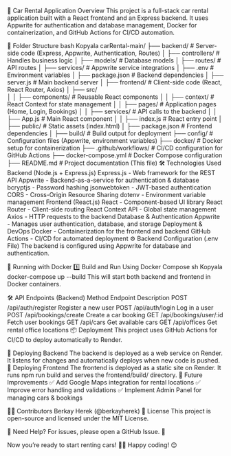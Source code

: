🚗 Car Rental Application
Overview
This project is a full-stack car rental application built with a React frontend and an Express backend. It uses Appwrite for authentication and database management, Docker for containerization, and GitHub Actions for CI/CD automation.

📂 Folder Structure
bash
Kopyala
carRental-main/
├── backend/          # Server-side code (Express, Appwrite, Authentication, Routes)
│   ├── controllers/  # Handles business logic
│   ├── models/       # Database models
│   ├── routes/       # API routes
│   ├── services/     # Appwrite service integrations
│   ├── .env          # Environment variables
│   ├── package.json  # Backend dependencies
│   ├── server.js     # Main backend server
│
├── frontend/         # Client-side code (React, React Router, Axios)
│   ├── src/         
│   │   ├── components/  # Reusable React components
│   │   ├── context/     # React Context for state management
│   │   ├── pages/       # Application pages (Home, Login, Bookings)
│   │   ├── services/    # API calls to the backend
│   │   ├── App.js       # Main React component
│   │   ├── index.js     # React entry point
│   ├── public/          # Static assets (index.html)
│   ├── package.json     # Frontend dependencies
│
├── build/           # Build output for deployment
├── config/          # Configuration files (Appwrite, environment variables)
├── docker/          # Docker setup for containerization
├── .github/workflows/ # CI/CD configuration for GitHub Actions
├── docker-compose.yml # Docker Compose configuration
├── README.md        # Project documentation (This file)
🛠️ Technologies Used
Backend (Node.js + Express.js)
Express.js - Web framework for the REST API
Appwrite - Backend-as-a-service for authentication & database
bcryptjs - Password hashing
jsonwebtoken - JWT-based authentication
CORS - Cross-Origin Resource Sharing
dotenv - Environment variable management
Frontend (React.js)
React - Component-based UI library
React Router - Client-side routing
React Context API - Global state management
Axios - HTTP requests to the backend
Database & Authentication
Appwrite - Manages user authentication, database, and storage
Deployment & DevOps
Docker - Containerization for the frontend and backend
GitHub Actions - CI/CD for automated deployment
⚙️ Backend Configuration (.env File)
The backend is configured using Appwrite for database and authentication.


🐳 Running with Docker
1️⃣ Build and Run Using Docker Compose
sh
Kopyala
docker-compose up --build
This will start both backend and frontend in Docker containers.

🛠️ API Endpoints (Backend)
Method	Endpoint	Description
POST	/api/auth/register	Register a new user
POST	/api/auth/login	Log in a user
POST	/api/bookings/create	Create a car booking
GET	/api/bookings/user/:id	Fetch user bookings
GET	/api/cars	Get available cars
GET	/api/offices	Get rental office locations
📦 Deployment
This project uses GitHub Actions for CI/CD to deploy automatically to Render.

🔹 Deploying Backend
The backend is deployed as a web service on Render.
It listens for changes and automatically deploys when new code is pushed.
🔹 Deploying Frontend
The frontend is deployed as a static site on Render.
It runs npm run build and serves the frontend/build/ directory.
📌 Future Improvements
✅ Add Google Maps integration for rental locations
✅ Improve error handling and validations
✅ Implement Admin Panel for managing cars & bookings

👨‍💻 Contributors
Berkay Herek (@berkayherek)
📜 License
This project is open-source and licensed under the MIT License.

💬 Need Help?
For issues, please open a GitHub Issue. 🚀

Now you’re ready to start renting cars! 🚗🔥 Happy coding! 😊
